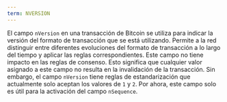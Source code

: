 ```yaml
---
term: NVERSION
---
```


El campo `nVersion` en una transacción de Bitcoin se utiliza para indicar la versión del formato de transacción que se está utilizando. Permite a la red distinguir entre diferentes evoluciones del formato de transacción a lo largo del tiempo y aplicar las reglas correspondientes. Este campo no tiene impacto en las reglas de consenso. Esto significa que cualquier valor asignado a este campo no resulta en la invalidación de la transacción. Sin embargo, el campo `nVersion` tiene reglas de estandarización que actualmente solo aceptan los valores de `1` y `2`. Por ahora, este campo solo es útil para la activación del campo `nSequence`.